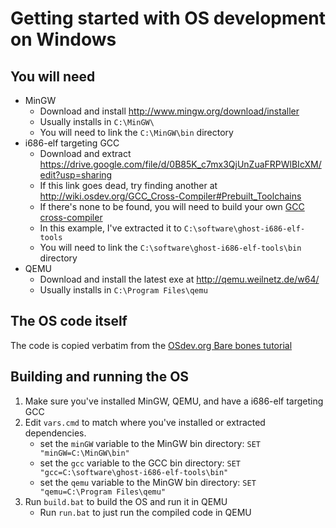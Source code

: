 
Getting started with OS development on Windows
===============================================

You will need
--------------

- MinGW
	- Download and install http://www.mingw.org/download/installer
	- Usually installs in `C:\MinGW\`
	- You will need to link the `C:\MinGW\bin` directory
- i686-elf targeting GCC
	- Download and extract https://drive.google.com/file/d/0B85K_c7mx3QjUnZuaFRPWlBIcXM/edit?usp=sharing
	- If this link goes dead, try finding another at http://wiki.osdev.org/GCC_Cross-Compiler#Prebuilt_Toolchains
	- If there's none to be found, you will need to build your own [GCC cross-compiler](http://wiki.osdev.org/GCC_Cross-Compiler)
	- In this example, I've extracted it to `C:\software\ghost-i686-elf-tools`
	- You will need to link the `C:\software\ghost-i686-elf-tools\bin` directory
- QEMU
	- Download and install the latest exe at http://qemu.weilnetz.de/w64/
	- Usually installs in `C:\Program Files\qemu`


The OS code itself
-------------------

The code is copied verbatim from the [OSdev.org Bare bones tutorial](http://wiki.osdev.org/Bare_bones)


Building and running the OS
----------------------------

1. Make sure you've installed MinGW, QEMU, and have a i686-elf targeting GCC
2. Edit `vars.cmd` to match where you've installed or extracted dependencies.
	- set the `minGW` variable to the MinGW bin directory: `SET "minGW=C:\MinGW\bin"`
	- set the `gcc` variable to the GCC bin directory: `SET "gcc=C:\software\ghost-i686-elf-tools\bin"`
	- set the `qemu` variable to the MinGW bin directory: `SET "qemu=C:\Program Files\qemu"`
3. Run `build.bat` to build the OS and run it in QEMU
	- Run `run.bat` to just run the compiled code in QEMU
